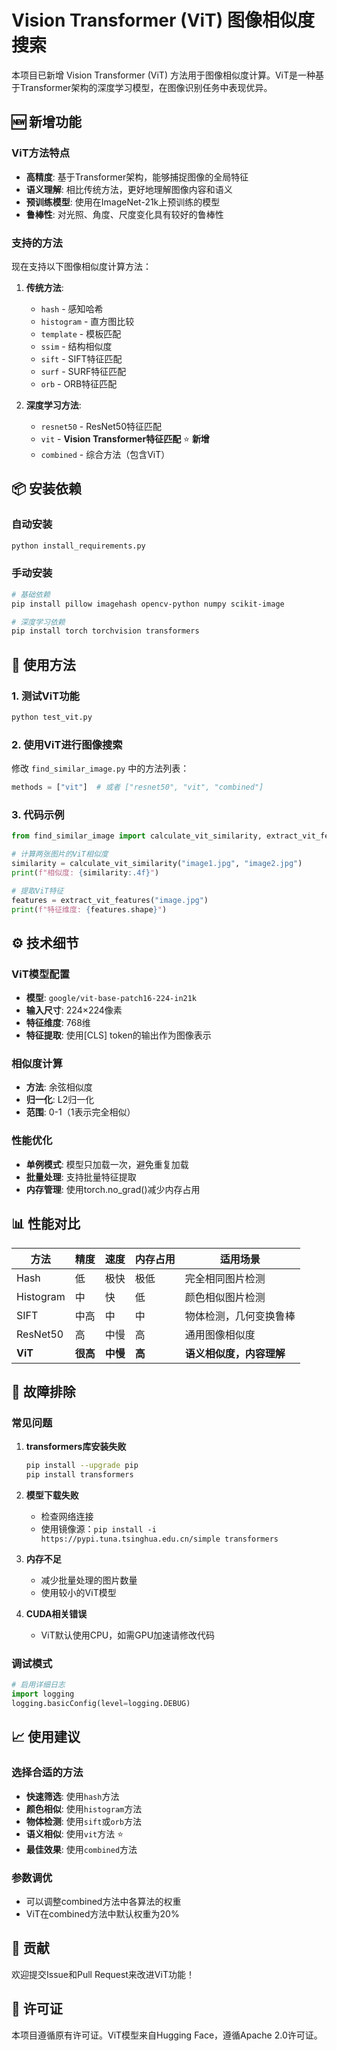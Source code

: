 # Vision Transformer (ViT) 图像相似度搜索

本项目已新增 Vision Transformer (ViT) 方法用于图像相似度计算。ViT是一种基于Transformer架构的深度学习模型，在图像识别任务中表现优异。

## 🆕 新增功能

### ViT方法特点
- **高精度**: 基于Transformer架构，能够捕捉图像的全局特征
- **语义理解**: 相比传统方法，更好地理解图像内容和语义
- **预训练模型**: 使用在ImageNet-21k上预训练的模型
- **鲁棒性**: 对光照、角度、尺度变化具有较好的鲁棒性

### 支持的方法
现在支持以下图像相似度计算方法：

1. **传统方法**:
   - `hash` - 感知哈希
   - `histogram` - 直方图比较
   - `template` - 模板匹配
   - `ssim` - 结构相似度
   - `sift` - SIFT特征匹配
   - `surf` - SURF特征匹配
   - `orb` - ORB特征匹配

2. **深度学习方法**:
   - `resnet50` - ResNet50特征匹配
   - `vit` - **Vision Transformer特征匹配** ⭐ **新增**
   - `combined` - 综合方法（包含ViT）

## 📦 安装依赖

### 自动安装
```bash
python install_requirements.py
```

### 手动安装
```bash
# 基础依赖
pip install pillow imagehash opencv-python numpy scikit-image

# 深度学习依赖
pip install torch torchvision transformers
```

## 🚀 使用方法

### 1. 测试ViT功能
```bash
python test_vit.py
```

### 2. 使用ViT进行图像搜索
修改 `find_similar_image.py` 中的方法列表：
```python
methods = ["vit"]  # 或者 ["resnet50", "vit", "combined"]
```

### 3. 代码示例
```python
from find_similar_image import calculate_vit_similarity, extract_vit_features

# 计算两张图片的ViT相似度
similarity = calculate_vit_similarity("image1.jpg", "image2.jpg")
print(f"相似度: {similarity:.4f}")

# 提取ViT特征
features = extract_vit_features("image.jpg")
print(f"特征维度: {features.shape}")
```

## ⚙️ 技术细节

### ViT模型配置
- **模型**: `google/vit-base-patch16-224-in21k`
- **输入尺寸**: 224×224像素
- **特征维度**: 768维
- **特征提取**: 使用[CLS] token的输出作为图像表示

### 相似度计算
- **方法**: 余弦相似度
- **归一化**: L2归一化
- **范围**: 0-1（1表示完全相似）

### 性能优化
- **单例模式**: 模型只加载一次，避免重复加载
- **批量处理**: 支持批量特征提取
- **内存管理**: 使用torch.no_grad()减少内存占用

## 📊 性能对比

| 方法 | 精度 | 速度 | 内存占用 | 适用场景 |
|------|------|------|----------|----------|
| Hash | 低 | 极快 | 极低 | 完全相同图片检测 |
| Histogram | 中 | 快 | 低 | 颜色相似图片检测 |
| SIFT | 中高 | 中 | 中 | 物体检测，几何变换鲁棒 |
| ResNet50 | 高 | 中慢 | 高 | 通用图像相似度 |
| **ViT** | **很高** | **中慢** | **高** | **语义相似度，内容理解** |

## 🔧 故障排除

### 常见问题

1. **transformers库安装失败**
   ```bash
   pip install --upgrade pip
   pip install transformers
   ```

2. **模型下载失败**
   - 检查网络连接
   - 使用镜像源：`pip install -i https://pypi.tuna.tsinghua.edu.cn/simple transformers`

3. **内存不足**
   - 减少批量处理的图片数量
   - 使用较小的ViT模型

4. **CUDA相关错误**
   - ViT默认使用CPU，如需GPU加速请修改代码

### 调试模式
```python
# 启用详细日志
import logging
logging.basicConfig(level=logging.DEBUG)
```

## 📈 使用建议

### 选择合适的方法
- **快速筛选**: 使用`hash`方法
- **颜色相似**: 使用`histogram`方法  
- **物体检测**: 使用`sift`或`orb`方法
- **语义相似**: 使用`vit`方法 ⭐
- **最佳效果**: 使用`combined`方法

### 参数调优
- 可以调整combined方法中各算法的权重
- ViT在combined方法中默认权重为20%

## 🤝 贡献

欢迎提交Issue和Pull Request来改进ViT功能！

## 📄 许可证

本项目遵循原有许可证。ViT模型来自Hugging Face，遵循Apache 2.0许可证。 